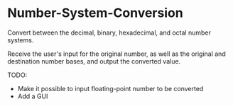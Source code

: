 # Number-System-Conversion
Convert between the decimal, binary, hexadecimal, and octal number systems.

Receive the user's input for the original number, as well as the original and destination number bases, and output the converted value.

TODO:

- Make it possible to input floating-point number to be converted
- Add a GUI
